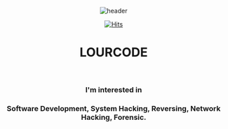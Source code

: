 <div align = "center">
  
![header](https://capsule-render.vercel.app/api?type=waving&color=timeAuto&height=300&section=header&text=Pwn!&fontSize=90&animation=scaleIn)
    
[![Hits](https://hits.seeyoufarm.com/api/count/incr/badge.svg?url=https%3A%2F%2Fgithub.com%2FLOURC0D3%2FLOURC0D3&count_bg=%23109AE1&title_bg=%235E5555&icon=python.svg&icon_color=%23FFFFFF&title=LOURCODE&edge_flat=false)](https://hits.seeyoufarm.com)

# LOURCODE
<br>
  
### I'm interested in 
  ### Software Development, System Hacking, Reversing, Network Hacking, Forensic.
